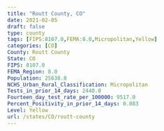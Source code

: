 ```yaml
---
title: "Routt County, CO"
date: 2021-02-05
draft: false
type: county
tags: [FIPS:8107.0,FEMA:8.0,Micropolitan,Yellow]
categories: [CO]
County: Routt County
State: CO
FIPS: 8107.0
FEMA_Region: 8.0
Population: 25638.0
NCHS_Urban_Rural_Classification: Micropolitan
Tests_in_prior_14_days: 2440.0
Fourteen_day_test_rate_per_100000: 9517.0
Percent_Positivity_in_prior_14_days: 0.083
Level: Yellow
url: /states/CO/routt-county
---
```



